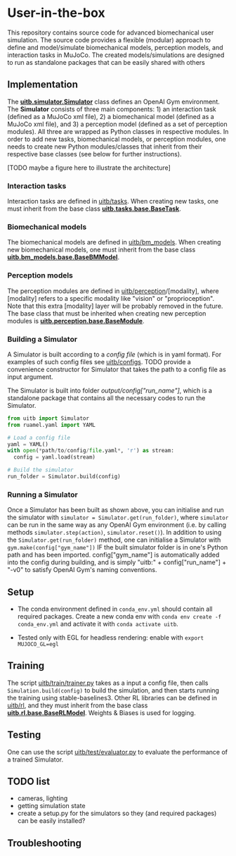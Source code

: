 # User-in-the-box

This repository contains source code for advanced biomechanical user simulation. The source code provides a flexible (modular) approach to define and model/simulate biomechanical models, perception models, and interaction tasks in MuJoCo. The created models/simulations are designed to run as standalone packages that can be easily shared with others


## Implementation

The **[uitb.simulator.Simulator](https://github.com/aikkala/user-in-the-box/blob/main/uitb/simulator.py)** class defines an OpenAI Gym environment. The **Simulator** consists of three main components: 1) an interaction task (defined as a MuJoCo xml file), 2) a biomechanical model (defined as a MuJoCo xml file), and 3) a perception model (defined as a set of perception modules). All three are wrapped as Python classes in respective modules. In order to add new tasks, biomechanical models, or perception modules, one needs to create new Python modules/classes that inherit from their respective base classes (see below for further instructions).

[TODO maybe a figure here to illustrate the architecture]


### Interaction tasks

Interaction tasks are defined in [uitb/tasks](https://github.com/aikkala/user-in-the-box/tree/main/uitb/tasks). When creating new tasks, one must inherit from the base class **[uitb.tasks.base.BaseTask](https://github.com/aikkala/user-in-the-box/blob/main/uitb/tasks/base.py)**.


### Biomechanical models

The biomechanical models are defined in [uitb/bm_models](https://github.com/aikkala/user-in-the-box/tree/main/uitb/bm_models). When creating new biomechanical models, one must inherit from the base class **[uitb.bm_models.base.BaseBMModel](https://github.com/aikkala/user-in-the-box/tree/main/uitb/bm_models/base.py)**.


### Perception models

The perception modules are defined in [uitb/perception](https://github.com/aikkala/user-in-the-box/blob/main/uitb/perception)/[modality], where [modality] refers to a specific modality like "vision" or "proprioception". Note that this extra [modality] layer will be probably removed in the future. The base class that must be inherited when creating new perception modules is **[uitb.perception.base.BaseModule](https://github.com/aikkala/user-in-the-box/blob/main/uitb/perception/base.py)**.


### Building a Simulator

A Simulator is built according to a _config file_ (which is in yaml format). For examples of such config files see [uitb/configs](https://github.com/aikkala/user-in-the-box/blob/main/uitb/configs). TODO provide a convenience constructor for Simulator that takes the path to a config file as input argument.

The Simulator is built into folder *output/config["run_name"]*, which is a standalone package that contains all the necessary codes to run the Simulator.

```python
from uitb import Simulator
from ruamel.yaml import YAML

# Load a config file
yaml = YAML()
with open(*path/to/config/file.yaml*, 'r') as stream:
  config = yaml.load(stream)

# Build the simulator
run_folder = Simulator.build(config)

```

### Running a Simulator

Once a Simulator has been built as shown above, you can initialise and run the simulator with `simulator = Simulator.get(run_folder)`, where `simulator` can be run in the same way as any OpenAI Gym environment (i.e. by calling methods `simulator.step(action)`, `simulator.reset()`). In addition to using the `Simulator.get(run_folder)` method, one can initialise a Simulator with `gym.make(config["gym_name"])` IF the built simulator folder is in one's Python path and has been imported. config["gym_name"] is automatically added into the config during building, and is simply "uitb:" + config["run_name"] + "-v0" to satisfy OpenAI Gym's naming conventions.   


## Setup

- The conda environment defined in `conda_env.yml` should contain all required packages. Create a new conda env with `conda env create -f conda_env.yml` and activate it with `conda activate uitb`.

- Tested only with EGL for headless rendering: enable with `export MUJOCO_GL=egl`


## Training

The script [uitb/train/trainer.py](https://github.com/aikkala/user-in-the-box/blob/main/uitb/train/trainer.py) takes as a input a config file, then calls `Simulation.build(config)` to build the simulation, and then starts running the training using stable-baselines3. Other RL libraries can be defined in [uitb/rl](https://github.com/aikkala/user-in-the-box/blob/main/uitb/rl), and they must inherit from the base class **[uitb.rl.base.BaseRLModel](https://github.com/aikkala/user-in-the-box/blob/main/uitb/rl/base.py)**. Weights & Biases is used for logging.


## Testing

One can use the script [uitb/test/evaluator.py](https://github.com/aikkala/user-in-the-box/blob/main/uitb/test/evaluator.py) to evaluate the performance of a trained Simulator.


## TODO list
- cameras, lighting
- getting simulation state
- create a setup.py for the simulators so they (and required packages) can be easily installed?


## Troubleshooting
